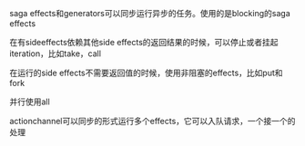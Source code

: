 saga effects和generators可以同步运行异步的任务。使用的是blocking的saga effects

在有sideeffects依赖其他side effects的返回结果的时候，可以停止或者挂起iteration，比如take，call

在运行的side effects不需要返回值的时候，使用非阻塞的effects，比如put和fork

并行使用all

actionchannel可以同步的形式运行多个effects，它可以入队请求，一个接一个的处理





